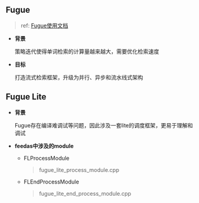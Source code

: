 ## Fugue

>   ref: [Fugue使用文档](http://wiki.baidu.com/pages/viewpage.action?pageId=923849565)

*   **背景**

    策略迭代使得单词检索的计算量越来越大，需要优化检索速度

*   **目标**

    打造流式检索框架，升级为并行、异步和流水线式架构

## Fugue Lite

*   **背景**

    Fugue存在编译难调试等问题，因此涉及一套lite的调度框架，更易于理解和调试

*   **feedas中涉及的module**

    *   FLProcessModule

        >    fugue_lite_process_module.cpp

    *   FLEndProcessModule

        >   fugue_lite_end_process_module.cpp

